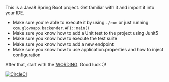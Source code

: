 This is a Java8 Spring Boot project. Get familiar with it and import it into your IDE.

- Make sure you're able to execute it by using `./run` or just running `com.glovoapp.backender.API::main()`
- Make sure you know how to add a Unit test to the project using Junit5
- Make sure you know how to execute the test suite
- Make sure you know how to add a new endpoint
- Make sure you know how to use application.properties and how to inject configuration

After that, start with the [WORDING](./WORDING.md). Good luck :)!

[![CircleCI](https://circleci.com/gh/mvppoa/glovo-assignment/tree/master.svg?style=svg)](https://circleci.com/gh/mvppoa/glovo-assignment/tree/master)